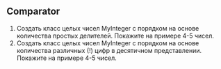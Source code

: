 ## Comparator 

1. Создать класс целых чисел MyInteger с порядком на основе количества простых делителей.
Покажите на примере 4-5 чисел.
2. Создать класс целых чисел MyInteger с порядком на основе количества различных (!) цифр в десятичном представлении.
Покажите на примере 4-5 чисел.